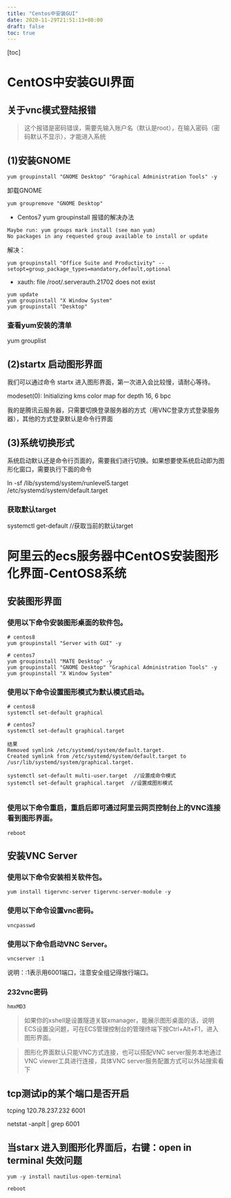 ```yaml
---
title: "Centos中安装GUI"
date: 2020-11-29T21:51:13+08:00
draft: false
toc: true
---
```


[toc]
# CentOS中安装GUI界面

## 关于vnc模式登陆报错
> 这个报错是密码错误，需要先输入账户名（默认是root），在输入密码（密码默认不显示），才能进入系统

## (1)安装GNOME 
```
yum groupinstall "GNOME Desktop" "Graphical Administration Tools" -y
```
卸载GNOME

```
yum groupremove "GNOME Desktop"
```

- Centos7 yum groupinstall 报错的解决办法
```
Maybe run: yum groups mark install (see man yum)
No packages in any requested group available to install or update
```
解决：
```
yum groupinstall "Office Suite and Productivity" --setopt=group_package_types=mandatory,default,optional

```

- xauth:  file /root/.serverauth.21702 does not exist
```
yum update
yum groupinstall "X Window System"
yum groupinstall "Desktop"
```
### 查看yum安装的清单
yum grouplist



## (2)startx 启动图形界面

我们可以通过命令 startx 进入图形界面，第一次进入会比较慢，请耐心等待。

modeset(0): Initializing kms color map for depth 16, 6 bpc

我的是腾讯云服务器，只需要切换登录服务器的方式（用VNC登录方式登录服务器），其他的方式登录默认是命令行界面

## (3)系统切换形式

系统启动默认还是命令行页面的，需要我们进行切换。如果想要使系统启动即为图形化窗口，需要执行下面的命令

ln -sf /lib/systemd/system/runlevel5.target /etc/systemd/system/default.target

### 获取默认target
systemctl get-default //获取当前的默认target

# 阿里云的ecs服务器中CentOS安装图形化界面-CentOS8系统

## 安装图形界面
### 使用以下命令安装图形桌面的软件包。
```
# centos8
yum groupinstall "Server with GUI" -y 

# centos7
yum groupinstall "MATE Desktop" -y 
yum groupinstall "GNOME Desktop" "Graphical Administration Tools" -y
yum groupinstall "X Window System"

```

### 使用以下命令设置图形模式为默认模式启动。
```
# centos8
systemctl set-default graphical

# centos7
systemctl set-default graphical.target

结果
Removed symlink /etc/systemd/system/default.target.
Created symlink from /etc/systemd/system/default.target to /usr/lib/systemd/system/graphical.target.

systemctl set-default multi-user.target  //设置成命令模式
systemctl set-default graphical.target  //设置成图形模式


```
### 使用以下命令重启，重启后即可通过阿里云网页控制台上的VNC连接看到图形界面。
```
reboot
```


## 安装VNC Server

### 使用以下命令安装相关软件包。
```
yum install tigervnc-server tigervnc-server-module -y
```
### 使用以下命令设置vnc密码。
```
vncpasswd
```
### 使用以下命令启动VNC Server。
```
vncserver :1
```
说明：:1表示用6001端口，注意安全组记得放行端口。

### 232vnc密码
```
hmxMD3
```

> 如果你的xshell是设置隧道关联xmanager，能展示图形桌面的话，说明ECS设置没问题，可在ECS管理控制台的管理终端下按Ctrl+Alt+F1，进入图形界面。


> 图形化界面默认只能VNC方式连接，也可以搭配VNC server服务本地通过VNC viewer工具进行连接，具体VNC server服务配置方式可以外站搜索看下

## tcp测试ip的某个端口是否开启

tcping 120.78.237.232 6001

netstat -anplt | grep 6001

## 当starx 进入到图形化界面后，右键：open in terminal 失效问题
```
yum -y install nautilus-open-terminal

reboot
```